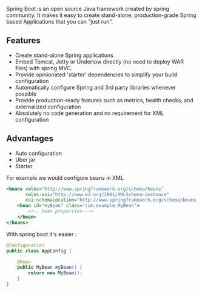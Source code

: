 Spring Boot is an open source Java framework created by spring community. It makes it easy to create stand-alone, production-grade Spring based Applications that you can "just run".
## Features

- Create stand-alone Spring applications
- Embed Tomcat, Jetty or Undertow directly (no need to deploy WAR files) with spring MVC.
- Provide opinionated 'starter' dependencies to simplify your build configuration
- Automatically configure Spring and 3rd party libraries whenever possible
- Provide production-ready features such as metrics, health checks, and externalized configuration
- Absolutely no code generation and no requirement for XML configuration

## Advantages
- Auto configuration
-  Uber jar
- Starter

For example we would configure beans in XML
```xml
<beans xmlns="http://www.springframework.org/schema/beans"
       xmlns:xsi="http://www.w3.org/2001/XMLSchema-instance"
       xsi:schemaLocation="http://www.springframework.org/schema/beans             http://www.springframework.org/schema/beans/spring-beans.xsd">
    <bean id="myBean" class="com.example.MyBean">
        <!-- bean properties -->
    </bean>
</beans>
```

With spring boot it's easier :

```java
@Configuration
public class AppConfig {

    @Bean
    public MyBean myBean() {
        return new MyBean();
    }
}
```